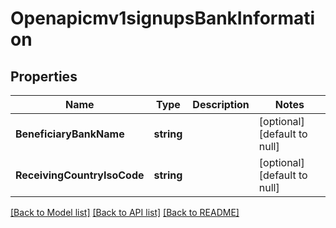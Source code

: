 # Openapicmv1signupsBankInformation

## Properties
Name | Type | Description | Notes
------------ | ------------- | ------------- | -------------
**BeneficiaryBankName** | **string** |  | [optional] [default to null]
**ReceivingCountryIsoCode** | **string** |  | [optional] [default to null]

[[Back to Model list]](../README.md#documentation-for-models) [[Back to API list]](../README.md#documentation-for-api-endpoints) [[Back to README]](../README.md)

